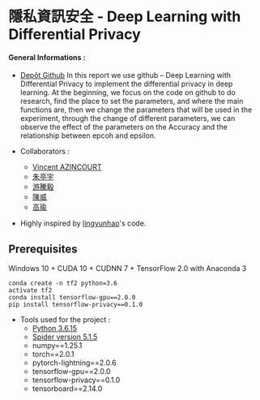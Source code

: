 # 隱私資訊安全 - Deep Learning with Differential Privacy

#### General Informations :

* [Depôt Github](https://github.com/Wiiz971/Data-privacy-and-security/)
   In this report we use github – Deep Learning with Differential Privacy to implement the differential privacy in deep learning.
At the beginning, we focus on the code on github to do research, find the place to set the parameters, and where the main functions are, then we change the parameters that will be used in the experiment, through the change of different parameters, we can observe the effect of the parameters on the Accuracy and the relationship between epcoh and epsilon.

* Collaborators  :
    *  [Vincent AZINCOURT](https://github.com/Wiiz971)
    *  [朱亭宇](https://github.com/jsp)
    *  [游騰毅](https://github.com/jsp)
    *  [陳威](https://github.com/jsp)
    *  [高瑜](https://github.com/jsp)
* Highly inspired by [lingyunhao](https://github.com/lingyunhao)'s code.

## Prerequisites
Windows 10 + CUDA 10 + CUDNN 7 + TensorFlow 2.0 with Anaconda 3
```
conda create -n tf2 python=3.6
activate tf2
conda install tensorflow-gpu==2.0.0
pip install tensorflow-privacy==0.1.0
```

* Tools used for the project :
    * [Python 3.6.15](https://www.python.org/downloads/release/python-3615/)
    * [Spider version 5.1.5](https://www.spyder-ide.org/)
    * numpy==1.25.1
    * torch==2.0.1
    * pytorch-lightning==2.0.6
    * tensorflow-gpu==2.0.0
    * tensorflow-privacy==0.1.0
    * tensorboard==2.14.0
 
  

